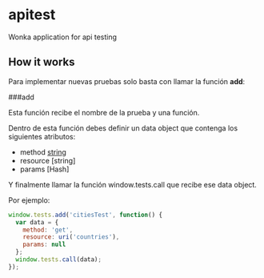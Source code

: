 apitest
=======

Wonka application for api testing

## How it works

Para implementar nuevas pruebas solo basta con llamar la función **add**:

###add

Esta función recibe el nombre de la prueba y una función.

Dentro de esta función debes definir un data object que contenga los siguientes atributos:

* method [string]('get','post','put','delete')
* resource [string]
* params [Hash]

Y finalmente llamar la función window.tests.call que recibe ese data object.

Por ejemplo:

```javascript
window.tests.add('citiesTest', function() {
  var data = {
    method: 'get',
    resource: uri('countries'),
    params: null
  };
  window.tests.call(data);
});
```
